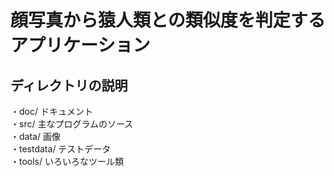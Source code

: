 # 顔写真から猿人類との類似度を判定するアプリケーション

## ディレクトリの説明  
・doc/ ドキュメント  
・src/ 主なプログラムのソース  
・data/ 画像  
・testdata/ テストデータ  
・tools/ いろいろなツール類  

